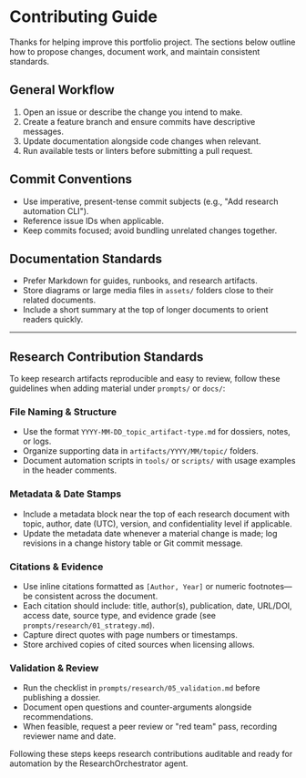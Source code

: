 # Contributing Guide

Thanks for helping improve this portfolio project. The sections below outline how to propose changes, document work, and maintain consistent standards.

## General Workflow
1. Open an issue or describe the change you intend to make.
2. Create a feature branch and ensure commits have descriptive messages.
3. Update documentation alongside code changes when relevant.
4. Run available tests or linters before submitting a pull request.

## Commit Conventions
- Use imperative, present-tense commit subjects (e.g., "Add research automation CLI").
- Reference issue IDs when applicable.
- Keep commits focused; avoid bundling unrelated changes together.

## Documentation Standards
- Prefer Markdown for guides, runbooks, and research artifacts.
- Store diagrams or large media files in `assets/` folders close to their related documents.
- Include a short summary at the top of longer documents to orient readers quickly.

---

## Research Contribution Standards
To keep research artifacts reproducible and easy to review, follow these guidelines when adding material under `prompts/` or `docs/`:

### File Naming & Structure
- Use the format `YYYY-MM-DD_topic_artifact-type.md` for dossiers, notes, or logs.
- Organize supporting data in `artifacts/YYYY/MM/topic/` folders.
- Document automation scripts in `tools/` or `scripts/` with usage examples in the header comments.

### Metadata & Date Stamps
- Include a metadata block near the top of each research document with topic, author, date (UTC), version, and confidentiality level if applicable.
- Update the metadata date whenever a material change is made; log revisions in a change history table or Git commit message.

### Citations & Evidence
- Use inline citations formatted as `[Author, Year]` or numeric footnotes—be consistent across the document.
- Each citation should include: title, author(s), publication, date, URL/DOI, access date, source type, and evidence grade (see `prompts/research/01_strategy.md`).
- Capture direct quotes with page numbers or timestamps.
- Store archived copies of cited sources when licensing allows.

### Validation & Review
- Run the checklist in `prompts/research/05_validation.md` before publishing a dossier.
- Document open questions and counter-arguments alongside recommendations.
- When feasible, request a peer review or "red team" pass, recording reviewer name and date.

Following these steps keeps research contributions auditable and ready for automation by the ResearchOrchestrator agent.
